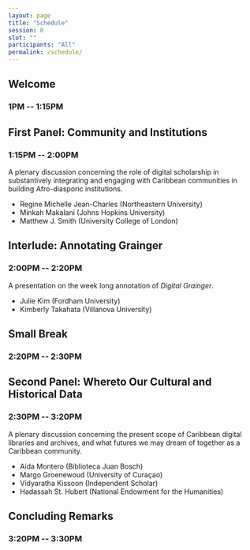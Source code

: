 ```yaml
---
layout: page
title: "Schedule"
session: 0
slot: ""
participants: "All"
permalink: /schedule/
---
```


## Welcome

### 1PM -- 1:15PM

## First Panel: Community and Institutions

### 1:15PM -- 2:00PM

A plenary discussion concerning the role of digital scholarship in substantively integrating and engaging with Caribbean communities in building Afro-diasporic institutions.

- Regine Michelle Jean-Charles (Northeastern University)
- Minkah Makalani (Johns Hopkins University)
- Matthew J. Smith (University College of London)

## Interlude: Annotating Grainger

### 2:00PM -- 2:20PM

A presentation on the week long annotation of _Digital Grainger_.

- Julie Kim (Fordham University)
- Kimberly Takahata (Villanova University)

## Small Break

### 2:20PM -- 2:30PM

## Second Panel: Whereto Our Cultural and Historical Data

### 2:30PM -- 3:20PM

A plenary discussion concerning the present scope of Caribbean digital libraries and archives, and what futures we may dream of together as a Caribbean community.

- Aida Montero (Biblioteca Juan Bosch)
- Margo Groenewoud (University of Curaçao)
- Vidyaratha Kissoon (Independent Scholar)
- Hadassah St. Hubert (National Endowment for the Humanities)

## Concluding Remarks

### 3:20PM -- 3:30PM
